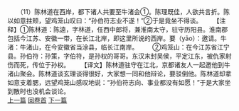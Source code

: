 　　（11）陈林道在西岸，都下诸人共要至牛渚会①。陈理既佳，人欲共言折。陈以如意拄颊，望鸡笼山叹曰：“孙伯符志业不遂！”②于是竟坐不得谈。
　　【注释】①陈林道：陈逵，字林道，任西中郎将，兼淮南太守，驻守历阳县。淮南郡包括今江苏、安徽一带，在长江北岸，即这里所说的西岸。要（yāo）：邀请。牛渚：牛渚山，在今安徽省当涂县，临长江南岸。
　　②鸡笼山：在今江苏省江宁县。孙伯符：孙策，字伯符，是孙权的哥哥。东汉末封吴侯，平定江东，被仇家射伤而死，传位于孙权。
　　【译文】陈林道驻守在江北，京都诸友人一起邀他到牛渚山聚会。陈林道谈玄理谈得很好，大家想一同和他辩论，要驳倒他。陈林道却拿如意支着腮，远望鸡笼山感叹地说：“孙伯符志向、事业都没有如愿！”于是大家坐到散时也没机会谈论。
<br>[上一篇](13_10) [回卷首](13_00) [下一篇](13_12)
